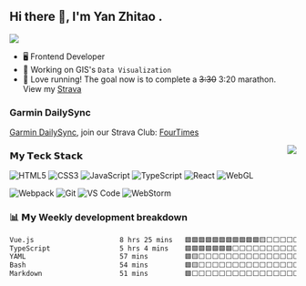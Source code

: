 ## Hi there 👋, I'm Yan Zhitao .
[![](https://img.shields.io/website?color=0ab9e6&style=flat-square&up_message=vyzt.dev&down_message=vyzt.dev&url=https%3A%2F%2Fvyzt.dev)](https://vyzt.dev)

- 🖥️ Frontend Developer
- 🔭 Working on GIS's `Data Visualization`
- 🏃 Love running! The goal now is to complete a ~~3:30~~ 3:20 marathon. View my [Strava](https://www.strava.com/athletes/84396978)

### Garmin DailySync
 [Garmin DailySync](https://dailysync.vyzt.dev/), join our Strava Club: [FourTimes](https://www.strava.com/clubs/dailysync) 
 

<img align="right" src="https://github-readme-stats.vercel.app/api?username=gooin&show_icons=true&icon_color=805AD5&text_color=000&bg_color=ffffff&hide_title=true" />


### 𝗠𝘆 𝗧𝗲𝗰𝗸 𝗦𝘁𝗮𝗰𝗸

![HTML5](https://img.shields.io/badge/-HTML5-%23E44D27?style=flat-square&logo=html5&logoColor=ffffff)
![CSS3](https://img.shields.io/badge/-CSS3-%231572B6?style=flat-square&logo=css3)
![JavaScript](https://img.shields.io/badge/-JavaScript-%23F7DF1C?style=flat-square&logo=javascript&logoColor=000000&labelColor=%23F7DF1C&color=%23FFCE5A)
![TypeScript](https://img.shields.io/badge/-TypeScript-%23F7DF1C?style=flat-square&logo=typescript&logoColor=000000&labelColor=%2366ccff&color=%233178C6)
![React](https://img.shields.io/badge/-React-%23282C34?style=flat-square&logo=react)
![WebGL](https://img.shields.io/badge/-WebGL-%23990000?style=flat-square&logo=webgl&logoColor=ffffff)


![Webpack](https://img.shields.io/badge/-Webpack-%232C3A42?style=flat-square&logo=webpack)
![Git](https://img.shields.io/badge/-Git-%23F05032?style=flat-square&logo=git&logoColor=%23ffffff)
![VS Code](https://img.shields.io/badge/-VSCode-%23007ACC?style=flat-square&logo=visual-studio-code)
![WebStorm](https://img.shields.io/badge/-WebStrom-%23000000?style=flat-square&logo=webstorm&logoColor=ffffff)


###  📊 𝗠𝘆 Weekly development breakdown
<!--START_SECTION:waka-->

```txt
Vue.js                     8 hrs 25 mins   🟩🟩🟩🟩🟩🟩🟩🟩🟩🟩🟩🟨⬜⬜⬜⬜⬜⬜⬜⬜⬜⬜⬜⬜⬜   46.93 %
TypeScript                 5 hrs 4 mins    🟩🟩🟩🟩🟩🟩🟩⬜⬜⬜⬜⬜⬜⬜⬜⬜⬜⬜⬜⬜⬜⬜⬜⬜⬜   28.29 %
YAML                       57 mins         🟩🟨⬜⬜⬜⬜⬜⬜⬜⬜⬜⬜⬜⬜⬜⬜⬜⬜⬜⬜⬜⬜⬜⬜⬜   05.37 %
Bash                       54 mins         🟩🟨⬜⬜⬜⬜⬜⬜⬜⬜⬜⬜⬜⬜⬜⬜⬜⬜⬜⬜⬜⬜⬜⬜⬜   05.07 %
Markdown                   51 mins         🟩⬜⬜⬜⬜⬜⬜⬜⬜⬜⬜⬜⬜⬜⬜⬜⬜⬜⬜⬜⬜⬜⬜⬜⬜   04.78 %
```

<!--END_SECTION:waka-->
